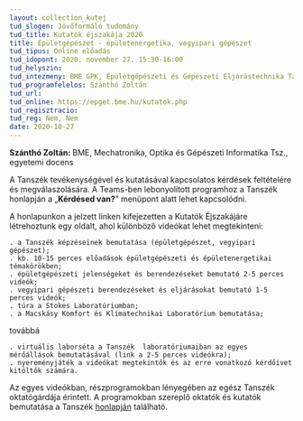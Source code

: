 ```yaml
---
layout: collection_kutej
tud_slogen: Jövőformáló tudomány
tud_title: Kutatók éjszakája 2020
title: Épületgépészet - épületenergetika, vegyipari gépészet
tud_tipus: Online előadás
tud_idopont: 2020. november 27. 15:30-16:00
tud_helyszin:
tud_intezmeny: BME GPK, Épületgépészeti és Gépészeti Eljárástechnika Tanszék
tud_programfelelos: Szánthó Zoltán
tud_url:
tud_online: https://epget.bme.hu/kutatok.php
tud_regisztracio: 
tud_reg: Nem, Nem
date: 2020-10-27
---
```



<b>Szánthó Zoltán: </b> BME, Mechatronika, Optika és Gépészeti Informatika Tsz., egyetemi docens

A Tanszék tevékenységével és kutatásával kapcsolatos kérdések feltételére és megválaszolására. A Teams-ben lebonyolított programhoz a Tanszék honlapján a „<b>Kérdésed van?</b>” menüpont alatt lehet kapcsolódni.

 A honlapunkon a jelzett linken kifejezetten a Kutatók Éjszakájáre létrehoztunk egy oldalt, ahol különböző videókat lehet megtekinteni:

    . a Tanszék képzéseinek bemutatása (épületgépészet, vegyipari gépészet);
    . kb. 10-15 perces előadások épületgépészeti és épületenergetikai témakörökben;
    . épületgépészeti jelenségeket és berendezéseket bemutató 2-5 perces videók;
    . vegyipari gépészeti berendezéseket és eljárásokat bemutató 1-5 perces videók;
    . túra a Stokes Laboratúriumban;
    . a Macskásy Komfort és Klímatechnikai Laboratórium bemutatása;

továbbá

    . virtuális laborséta a Tanszék  laboratóriumaiban az egyes mérőállások bemutatásával (link a 2-5 perces videókra);
    . nyereményjáték a videókat megtekintők és az erre vonatkozó kérdőívet kitöltők számára.

Az egyes videókban, részprogramokban lényegében az egész Tanszék oktatógárdája érintett. A programokban szereplő oktatók és kutatók bemutatása a Tanszék <a href="https://epget.bme.hu/oktatoi_oldal.php">honlapján</a> található.


